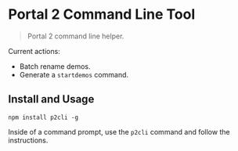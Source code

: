 # Portal 2 Command Line Tool
> Portal 2 command line helper.

Current actions:
- Batch rename demos.
- Generate a `startdemos` command.

## Install and Usage
```
npm install p2cli -g
```

Inside of a command prompt, use the `p2cli` command and follow the instructions.
